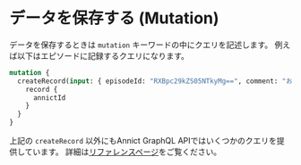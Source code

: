 # データを保存する (Mutation)

データを保存するときは `mutation` キーワードの中にクエリを記述します。
例えば以下はエピソードに記録するクエリになります。

```graphql
mutation {
  createRecord(input: { episodeId: "RXBpc29kZS05NTkyMg==", comment: "おもしろかった。" }) {
    record {
      annictId
    }
  }
}
```

上記の `createRecord` 以外にもAnnict GraphQL APIではいくつかのクエリを提供しています。
詳細は<a href="/graphql-api/reference/operation/mutation/">リファレンスページ</a>をご覧ください。
